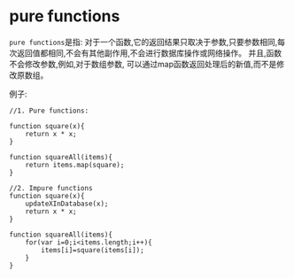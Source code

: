# pure functions

`pure functions`是指: 对于一个函数,它的返回结果只取决于参数,只要参数相同,每次返回值都相同,不会有其他副作用,不会进行数据库操作或网络操作。
并且,函数不会修改参数,例如,对于数组参数, 可以通过map函数返回处理后的新值,而不是修改原数组。

例子:

    //1. Pure functions:
    
    function square(x){
        return x * x;
    }
    
    function squareAll(items){
        return items.map(square);
    }
    
    //2. Impure functions
    function square(x){
        updateXInDatabase(x);
        return x * x;
    }
    
    function squareAll(items){
        for(var i=0;i<items.length;i++){
            items[i]=square(items[i]);
        }
    }
    
    
    